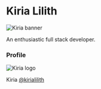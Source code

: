 # Kiria Lilith

![Kiria banner](https://i.imgur.com/XgYOuCd.png)

An enthusiastic full stack developer.

<!-- ### Web application interfaces

![App Screenshot](https://i.imgur.com/r0Mlpey.png)

![App Screenshot](https://i.imgur.com/4o58azh.png) -->

### Profile

![Kiria logo](https://i.imgur.com/prJjuwT.png)

Kiria [@kirialilith](https://twitter.com/kirialilith)